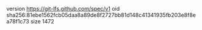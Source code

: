 version https://git-lfs.github.com/spec/v1
oid sha256:81ebe1562fcb05daa8a89de8f2727bb81d148c41341935fb203e8f8ea78f1c73
size 1472
